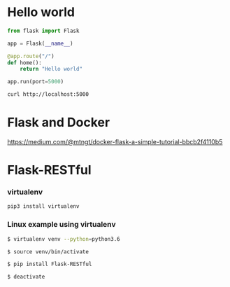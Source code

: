# Hello world

```python
from flask import Flask

app = Flask(__name__)

@app.route("/")
def home():
    return "Hello world"

app.run(port=5000)
```

```bash
curl http://localhost:5000
```

# Flask and Docker

https://medium.com/@mtngt/docker-flask-a-simple-tutorial-bbcb2f4110b5


# Flask-RESTful

### virtualenv
```bash
pip3 install virtualenv
```

### Linux example using virtualenv

```bash
$ virtualenv venv --python=python3.6

$ source venv/bin/activate

$ pip install Flask-RESTful

$ deactivate
```








